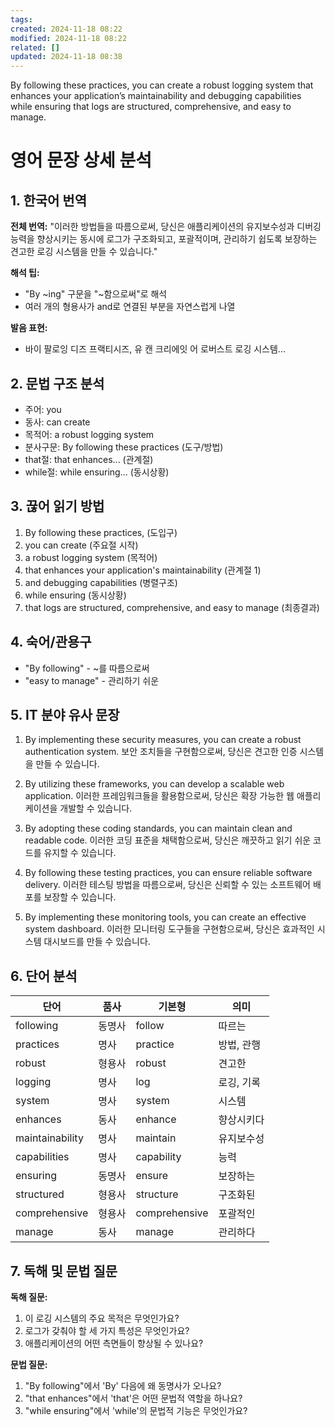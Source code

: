 ```yaml
---
tags: 
created: 2024-11-18 08:22
modified: 2024-11-18 08:22
related: []
updated: 2024-11-18 08:38
---
```

By following these practices, you can create a robust logging system that enhances your application’s maintainability and debugging capabilities while ensuring that logs are structured, comprehensive, and easy to manage.

# 영어 문장 상세 분석

## 1. 한국어 번역

**전체 번역:**
"이러한 방법들을 따름으로써, 당신은 애플리케이션의 유지보수성과 디버깅 능력을 향상시키는 동시에 로그가 구조화되고, 포괄적이며, 관리하기 쉽도록 보장하는 견고한 로깅 시스템을 만들 수 있습니다."

**해석 팁:**
- "By ~ing" 구문을 "~함으로써"로 해석
- 여러 개의 형용사가 and로 연결된 부분을 자연스럽게 나열

**발음 표현:**
- 바이 팔로잉 디즈 프랙티시즈, 유 캔 크리에잇 어 로버스트 로깅 시스템...

## 2. 문법 구조 분석

- 주어: you
- 동사: can create
- 목적어: a robust logging system
- 분사구문: By following these practices (도구/방법)
- that절: that enhances... (관계절)
- while절: while ensuring... (동시상황)

## 3. 끊어 읽기 방법

1. By following these practices, (도입구)
2. you can create (주요절 시작)
3. a robust logging system (목적어)
4. that enhances your application's maintainability (관계절 1)
5. and debugging capabilities (병렬구조)
6. while ensuring (동시상황)
7. that logs are structured, comprehensive, and easy to manage (최종결과)

## 4. 숙어/관용구

- "By following" - ~를 따름으로써
- "easy to manage" - 관리하기 쉬운

## 5. IT 분야 유사 문장

1. By implementing these security measures, you can create a robust authentication system.
보안 조치들을 구현함으로써, 당신은 견고한 인증 시스템을 만들 수 있습니다.

2. By utilizing these frameworks, you can develop a scalable web application.
이러한 프레임워크들을 활용함으로써, 당신은 확장 가능한 웹 애플리케이션을 개발할 수 있습니다.

3. By adopting these coding standards, you can maintain clean and readable code.
이러한 코딩 표준을 채택함으로써, 당신은 깨끗하고 읽기 쉬운 코드를 유지할 수 있습니다.

4. By following these testing practices, you can ensure reliable software delivery.
이러한 테스팅 방법을 따름으로써, 당신은 신뢰할 수 있는 소프트웨어 배포를 보장할 수 있습니다.

5. By implementing these monitoring tools, you can create an effective system dashboard.
이러한 모니터링 도구들을 구현함으로써, 당신은 효과적인 시스템 대시보드를 만들 수 있습니다.

## 6. 단어 분석

| 단어 | 품사 | 기본형 | 의미 |
|------|------|---------|------|
| following | 동명사 | follow | 따르는 |
| practices | 명사 | practice | 방법, 관행 |
| robust | 형용사 | robust | 견고한 |
| logging | 명사 | log | 로깅, 기록 |
| system | 명사 | system | 시스템 |
| enhances | 동사 | enhance | 향상시키다 |
| maintainability | 명사 | maintain | 유지보수성 |
| capabilities | 명사 | capability | 능력 |
| ensuring | 동명사 | ensure | 보장하는 |
| structured | 형용사 | structure | 구조화된 |
| comprehensive | 형용사 | comprehensive | 포괄적인 |
| manage | 동사 | manage | 관리하다 |

## 7. 독해 및 문법 질문

**독해 질문:**
1. 이 로깅 시스템의 주요 목적은 무엇인가요?
2. 로그가 갖춰야 할 세 가지 특성은 무엇인가요?
3. 애플리케이션의 어떤 측면들이 향상될 수 있나요?

**문법 질문:**
1. "By following"에서 'By' 다음에 왜 동명사가 오나요?
2. "that enhances"에서 'that'은 어떤 문법적 역할을 하나요?
3. "while ensuring"에서 'while'의 문법적 기능은 무엇인가요?​​​​​​​​​​​​​​​​
